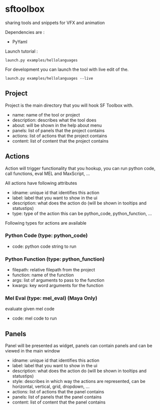 # sftoolbox
sharing tools and snippets for VFX and animation

Dependencies are :
* PyYaml

Launch tutorial :

    launch.py examples/hellolanguages
    
For development you can launch the tool with live edit of the.

    launch.py examples/hellolanguages --live

## Project

Project is the main directory that you will hook SF Toolbox with.

* name: name of the tool or project
* description: describes what the tool does
* about: will be shown in the help about menu
* panels: list of panels that the project contains
* actions: list of actions that the project contains
* content: list of content that the project contains

 
## Actions

Action will trigger functionality that you hookup, you can run python code, call functions, eval MEL and MaxScript, ...

 All actions have following attributes
 
 * idname: unique id that identifies this action
 * label: label that you want to show in the ui
 * description: what does the action do (will be shown in tooltips and statustips)
 * type: type of the action this can be python_code, python_function, ... 
 
 Following types for actions are available
 
### Python Code (type: python_code)
 
 * code: python code string to run
 
### Python Function (type: python_function)
 * filepath: relative filepath from the project
 * function: name of the function
 * args: list of arguments to pass to the function
 * kwargs: key word arguments for the function

### Mel Eval (type: mel_eval) (Maya Only)

evaluate given mel code
 * code: mel code to run

## Panels

Panel will be presented as widget, panels can contain panels and can be viewed in the main window


* idname: unique id that identifies this action
* label: label that you want to show in the ui
* description: what does the action do (will be shown in tooltips and statustips)
* style: describes in which way the actions are represented, can be horizontal, vertical, grid, dropdown, ...
* actions: list of actions that the panel contains
* panels: list of panels that the panel contains
* content: list of content that the panel contains 